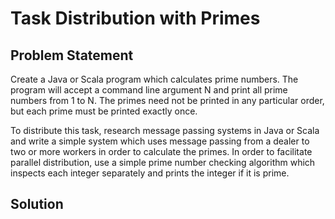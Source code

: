 # Task Distribution with Primes

## Problem Statement
Create a Java or Scala program which calculates prime numbers. The program will accept a command line argument N and print all prime numbers from 1 to N. The primes need not be printed in any particular order, but each prime must be printed exactly once.

To distribute this task, research message passing systems in Java or Scala and write a simple system which uses message passing from a dealer to two or more workers in order to calculate the primes. In order to facilitate parallel distribution, use a simple prime number checking algorithm which inspects each integer separately and prints the integer if it is prime.

## Solution